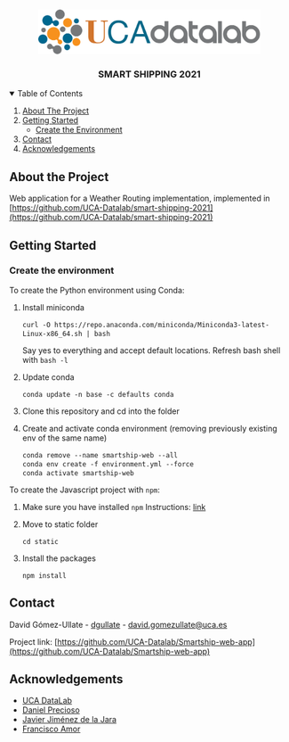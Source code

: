 <!-- README template: https://github.com/othneildrew/Best-README-Template -->

<!-- PROJECT SHIELDS -->
<!--
*** I'm using markdown "reference style" links for readability.
*** Reference links are enclosed in brackets [ ] instead of parentheses ( ).
*** See the bottom of this document for the declaration of the reference variables
*** for contributors-url, forks-url, etc. This is an optional, concise syntax you may use.
*** https://www.markdownguide.org/basic-syntax/#reference-style-links
-->
<!-- [![Contributors][contributors-shield]][contributors-url] -->
<!-- [![Forks][forks-shield]][forks-url] -->
<!-- [![Stargazers][stars-shield]][stars-url] -->
<!-- [![Issues][issues-shield]][issues-url] -->

<!-- PROJECT LOGO -->
<br />
<p align="center">
  <a href="https://github.com/UCA-Datalab">
    <img src="img/logo.png" alt="Logo" width="400" height="80">
  </a>

  <h3 align="center">SMART SHIPPING 2021</h3>
</p>


<!-- TABLE OF CONTENTS -->
<details open="open">
  <summary>Table of Contents</summary>
  <ol>
    <li>
      <a href="#about-the-project">About The Project</a>
    </li>
    <li>
      <a href="#getting-started">Getting Started</a>
      <ul>
        <li><a href="#create-the-environment">Create the Environment</a></li>
      </ul>
    </li>
     <li><a href="#contact">Contact</a></li>
    <li><a href="#acknowledgements">Acknowledgements</a></li>
  </ol>
</details>

## About the Project

Web application for a Weather Routing implementation, implemented in [https://github.com/UCA-Datalab/smart-shipping-2021](https://github.com/UCA-Datalab/smart-shipping-2021)

## Getting Started

### Create the environment

To create the Python environment using Conda:

  1. Install miniconda
     
     ```
     curl -O https://repo.anaconda.com/miniconda/Miniconda3-latest-Linux-x86_64.sh | bash
     ```

     Say yes to everything and accept default locations. Refresh bash shell with `bash -l`

  2. Update conda
     
      ```
      conda update -n base -c defaults conda
      ```

  3. Clone this repository and cd into the folder

  4. Create and activate conda environment (removing previously existing env of the same name)
     
       ```
       conda remove --name smartship-web --all
       conda env create -f environment.yml --force
       conda activate smartship-web
       ```

To create the Javascript project with `npm`:
  1. Make sure you have installed `npm`
      Instructions: [link](https://docs.npmjs.com/downloading-and-installing-node-js-and-npm)
      
  2. Move to static folder
      ```
      cd static
      ```

  3. Install the packages
      ```
      npm install
      ```

## Contact

David Gómez-Ullate - [dgullate](https://github.com/dgullate) -  david.gomezullate@uca.es

Project link: [https://github.com/UCA-Datalab/Smartship-web-app](https://github.com/UCA-Datalab/Smartship-web-app)

## Acknowledgements

* [UCA DataLab](http://datalab.uca.es/)
* [Daniel Precioso](https://www.linkedin.com/in/daniel-precioso-garcelan/)
* [Javier Jiménez de la Jara](https://github.com/UCA-Datalab/Smartship-web-app/commits?author=Javier-Jimenez99)
* [Francisco Amor](https://www.linkedin.com/in/francisco-amor-97b27820b/)

<!-- MARKDOWN LINKS & IMAGES -->
<!-- https://www.markdownguide.org/basic-syntax/#reference-style-links -->
[contributors-shield]: https://img.shields.io/github/contributors/UCA-Datalab/smart-shipping-2021.svg?style=for-the-badge
[contributors-url]: https://github.com/UCA-Datalab/Smartship-web-app/graphs/contributors
[forks-shield]: https://img.shields.io/github/forks/UCA-Datalab/smart-shipping-2021.svg?style=for-the-badge
[forks-url]: https://github.com/UCA-Datalab/Smartship-web-app/network/members
[stars-shield]: https://img.shields.io/github/stars/UCA-Datalab/smart-shipping-2021.svg?style=for-the-badge
[stars-url]: https://github.com/UCA-Datalab/Smartship-web-app/stargazers
[issues-shield]: https://img.shields.io/github/issues/UCA-Datalab/smart-shipping-2021.svg?style=for-the-badge
[issues-url]: https://github.com/UCA-Datalab/Smartship-web-app/issues